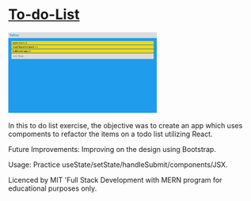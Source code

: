 # [To-do-List](https://danilocanuto.github.io/To-do-List/)
<img src= "todo.png" width='300'/>

In this to do list exercise, the objective was to create an app which uses compoments to refactor the items on a todo list utilizing React.

Future Improvements: Improving on the design using Bootstrap.

Usage: Practice useState/setState/handleSubmit/components/JSX.

Licenced by MIT 'Full Stack Development with MERN program for educational purposes only.
